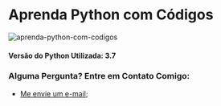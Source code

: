 # Aprenda Python com Códigos

![aprenda-python-com-codigos](https://user-images.githubusercontent.com/58775072/90770030-8ff83880-e2c7-11ea-9ed8-75475c94ad6d.jpg)

#### Versão do Python Utilizada: 3.7

### Alguma Pergunta? Entre em Contato Comigo:
- [Me envie um e-mail](mailto:alyssonmachado388@gmail.com);
